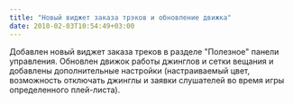```yaml
---
title: "Новый виджет заказа трэков и обновление движка"
date: 2018-02-03T10:54:49+03:00
---
```


 Добавлен новый виджет заказа треков в разделе "Полезное" панели управления. Обновлен движок работы джинглов и сетки вещания и добавлены дополнительные настройки (настраиваемый цвет, возможность отключать джинглы и заявки слушателей во время игры определенного плей-листа). 